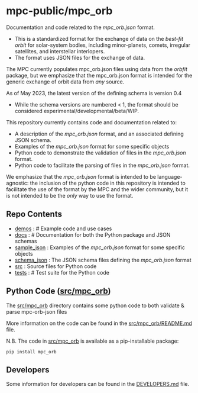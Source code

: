 # mpc-public/mpc_orb

Documentation and code related to the *mpc_orb.json* format. 
 - This is a standardized format for the exchange of data on the *best-fit orbit* for solar-system bodies, including minor-planets, comets, irregular satellites, and interstellar interlopers. 
 - The format uses JSON files for the exchange of data.

The MPC currently populates mpc_orb.json files using data from the *orbfit* package, but we emphasize that the 
mpc_orb.json format is intended for the generic exchange of orbit data from *any* source.  

As of May 2023, the latest version of the defining schema is version 0.4
 - While the schema versions are numbered < 1, the format should be considered experimental/developmental/beta/WIP.

This repository currently contains code and documentation related to: 
 - A description of the *mpc_orb.json* format, and an associated defining JSON schema.
 - Examples of the *mpc_orb.json* format for some specific objects
 - Python code to demonstrate the validation of files in the *mpc_orb.json* format. 
 - Python code to facilitate the parsing of files in the *mpc_orb.json* format. 

We emphasize that the *mpc_orb.json* format is intended to be language-agnostic: 
the inclusion of the python code in this repository is intended to facilitate the use of the format by the MPC and 
the wider community, but it is not intended to be the *only* way to use the format.


## Repo Contents 

 - [demos](demos) : # Example code and use cases
 - [docs](docs)	: # Documentation for both the Python package and JSON schemas	
 - [sample_json](sample_json) : Examples of the *mpc_orb.json* format for some specific objects	
 - [schema_json](schema_json) : The JSON schema files defining the *mpc_orb.json* format
 - [src](src) : Source files for Python code
 - [tests](tests) : # Test suite for the Python code



## Python Code ([src/mpc_orb](src/mpc_orb))

The [src/mpc_orb](src/mpc_orb) directory contains some python code to both validate & parse mpc-orb-json files 

More information on the code can be found in the [src/mpc_orb/README.md](src/mpc_orb/README.md) file.

N.B. The code in [src/mpc_orb](src/mpc_orb) is available as a pip-installable package:
```
pip install mpc_orb
```


## Developers 

Some information for developers can be found in the [DEVELOPERS.md](DEVELOPERS.md) file.
